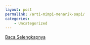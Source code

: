 ```yaml
---
layout: post
permalink: /arti-mimpi-menarik-sapi/
categories:
    - Uncategorized
---
```


[Baca Selengkapnya](/03)